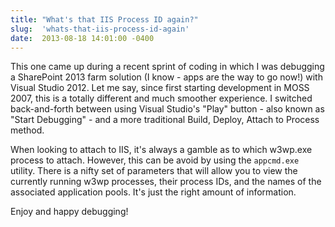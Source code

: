 ```yaml
---
title: "What's that IIS Process ID again?"
slug:  'whats-that-iis-process-id-again'
date:  2013-08-18 14:01:00 -0400
---
```


This one came up during a recent sprint of coding in which I was debugging a SharePoint 2013 farm solution (I know - apps are the way to go now!) with Visual Studio 2012. Let me say, since first starting development in MOSS 2007, this is a totally different and much smoother experience. I switched back-and-forth between using Visual Studio's "Play" button - also known as "Start Debugging" - and a more traditional Build, Deploy, Attach to Process method.

<!--more-->

When looking to attach to IIS, it's always a gamble as to which w3wp.exe process to attach. However, this can be avoid by using the `appcmd.exe` utility. There is a nifty set of parameters that will allow you to view the currently running w3wp processes, their process IDs, and the names of the associated application pools. It's just the right amount of information.

<script src="https://gist.github.com/smayes5/1419a602cc3d2cb0cfd8.js"></script>

Enjoy and happy debugging!
